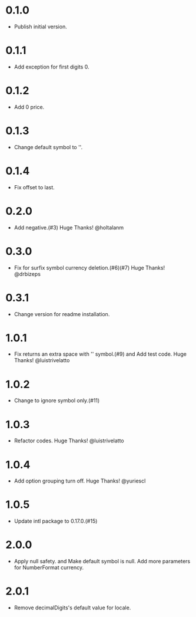 # 0.1.0

  * Publish initial version.

# 0.1.1

  * Add exception for first digits 0.

# 0.1.2

  * Add 0 price.

# 0.1.3

  * Change default symbol to ''.

# 0.1.4

  * Fix offset to last.

# 0.2.0

  * Add negative.(#3) Huge Thanks! @holtalanm

# 0.3.0

  * Fix for surfix symbol currency deletion.(#6)(#7) Huge Thanks! @drbizeps

# 0.3.1

  * Change version for readme installation.

# 1.0.1

  * Fix returns an extra space with '' symbol.(#9) and Add test code. Huge Thanks! @luistrivelatto

# 1.0.2

  * Change to ignore symbol only.(#11)

# 1.0.3

  * Refactor codes. Huge Thanks! @luistrivelatto

# 1.0.4

  * Add option grouping turn off. Huge Thanks! @yuriescl

# 1.0.5

  * Update intl package to 0.17.0.(#15)

# 2.0.0

  * Apply null safety. and Make default symbol is null. Add more parameters for NumberFormat currency.

# 2.0.1

  * Remove decimalDigits's default value for locale.
